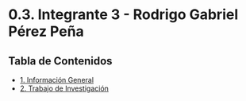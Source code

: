 # 0.3. Integrante 3 - Rodrigo Gabriel Pérez Peña

## Tabla de Contenidos

- [1. Información General](./informacion-general/informacion-general.md)
- [2. Trabajo de Investigación](./trabajo-investigacion/trabajo-investigacion.md)
